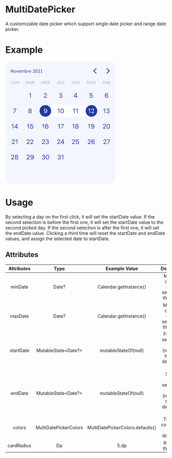 # MultiDatePicker

A customizable date picker which support single date picker and range date picker.

# Example

![Basis](./doc/multiDatePicker.png)

# Usage

By selecting a day on the first click, it will set the startDate value.
If the second selection is before the first one, it will set the startDate value to the second picked day.
If the second selection is after the first one, it will set the endDate value.
Clicking a third time will reset the startDate and endDate values, and assign the selected date to startDate.

## Attributes
| Attributes  |         Type          |          Example Value           |                              Description                              |
|:-----------:|:---------------------:|:--------------------------------:|:---------------------------------------------------------------------:|
|   minDate   |         Date?         |      Calendar.getInstance()      |            Minimum day that can be selected in the picker             |
|   maxDate   |         Date?         |      Calendar.getInstance()      |            Maximum day that can be selected in the picker             |
|  startDate  |  MutableState<Date?>  |       mutableStateOf(null)       | First date selected in picker (represent the start date of the range) |
|   endDate   |  MutableState<Date?>  |       mutableStateOf(null)       | Second date selected in picker (represent the end date of the range)  |
|   colors    | MultiDatePickerColors | MultiDatePickerColors.defaults() |                Theme of colors used by the datePicker                 |
| cardRadius  |          Dp           |               5.dp               |                         Radius of the picker                          |